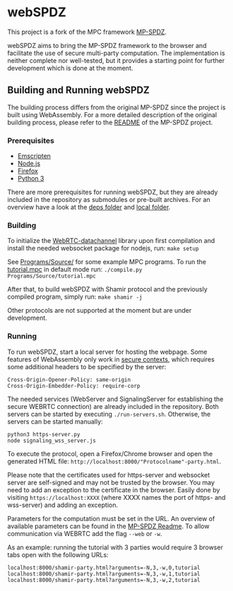 # webSPDZ
This project is a fork of the MPC framework [MP-SPDZ](https://github.com/data61/MP-SPDZ). 

webSPDZ aims to bring the MP-SPDZ framework to the browser and facilitate the use of secure multi-party computation. The implementation is neither complete nor well-tested, but it provides a starting point for further development which is done at the moment.

## Building and Running webSPDZ
The building process differs from the original MP-SPDZ since the project is built using WebAssembly. For a more detailed description of the original building process, please refer to the [README](README_MPSPDZ.md) of the MP-SPDZ project.

### Prerequisites
- [Emscripten](https://emscripten.org/docs/getting_started/downloads.html)
- [Node.js](https://nodejs.org/en/download/)
- [Firefox](https://www.mozilla.org/firefox/new/)
- [Python 3](https://www.python.org/downloads/)

There are more prerequisites for running webSPDZ, but they are already included in the repository as submodules or pre-built archives. For an overview have a look at the [deps folder](deps/) and [local folder](local/).

### Building
To initialize the [WebRTC-datachannel](https://github.com/paullouisageneau/datachannel-wasm) library upon first compilation and install the needed websocket package for nodejs, run:
```make setup```

See [Programs/Source/](Programs/Source/) for some example MPC programs. To run the [tutorial.mpc](Programs/Source/tutorial.mpc) in default mode run:
```./compile.py Programs/Source/tutorial.mpc```

After that, to build webSPDZ with Shamir protocol and the previously compiled program, simply run:
```make shamir -j```

Other protocols are not supported at the moment but are under development.

### Running
To run webSPDZ, start a local server for hosting the webpage. Some features of WebAssembly only work in [secure contexts](https://developer.mozilla.org/en-US/docs/Web/Security/Secure_Contexts), which requires some additional headers to be specified by the server:

```
Cross-Origin-Opener-Policy: same-origin
Cross-Origin-Embedder-Policy: require-corp
```

The needed services (WebServer and SignalingServer for establishing the secure WEBRTC connection) are already included in the repository. Both servers can be started by executing ```./run-servers.sh```.
Otherwise, the servers can be started manually:
```
python3 https-server.py
node signaling_wss_server.js
```

To execute the protocol, open a Firefox/Chrome browser and open the generated HTML file: `http://localhost:8000/"Protocolname"-party.html`.

Please note that the certificates used for https-server and websocket server are self-signed and may not be trusted by the browser. You may need to add an exception to the certificate in the browser. Easily done by visiting `https://localhost:XXXX` (where XXXX names the port of https- and wss-server) and adding an exception.

Parameters for the computation must be set in the URL. An overview of available parameters can be found in the [MP-SPDZ Readme](README_MPSPDZ.md). 
To allow communication via WEBRTC add the flag `--web` or `-w`.


As an example: running the tutorial with 3 parties would require 3 browser tabs open with the following URLs:
 ```
localhost:8000/shamir-party.html?arguments=-N,3,-w,0,tutorial
localhost:8000/shamir-party.html?arguments=-N,3,-w,1,tutorial
localhost:8000/shamir-party.html?arguments=-N,3,-w,2,tutorial
 ```